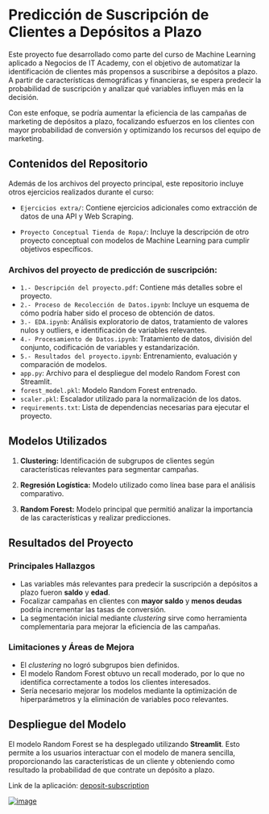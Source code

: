 # Predicción de Suscripción de Clientes a Depósitos a Plazo

Este proyecto fue desarrollado como parte del curso de Machine Learning aplicado a Negocios de IT Academy, con el objetivo de automatizar la identificación de clientes más propensos a suscribirse a depósitos a plazo. A partir de características demográficas y financieras, se espera predecir la probabilidad de suscripción y analizar qué variables influyen más en la decisión.  

Con este enfoque, se podría aumentar la eficiencia de las campañas de marketing de depósitos a plazo, focalizando esfuerzos en los clientes con mayor probabilidad de conversión y optimizando los recursos del equipo de marketing.  

## Contenidos del Repositorio  

Además de los archivos del proyecto principal, este repositorio incluye otros ejercicios realizados durante el curso:  

- `Ejercicios extra/`: Contiene ejercicios adicionales como extracción de datos de una API y Web Scraping.
  
- `Proyecto Conceptual Tienda de Ropa/`: Incluye la descripción de otro proyecto conceptual con modelos de Machine Learning para cumplir objetivos específicos.  

### Archivos del proyecto de predicción de suscripción:  
- `1.- Descripción del proyecto.pdf`: Contiene más detalles sobre el proyecto.
- `2.- Proceso de Recolección de Datos.ipynb`: Incluye un esquema de cómo podría haber sido el proceso de obtención de datos.  
- `3.- EDA.ipynb`: Análisis exploratorio de datos, tratamiento de valores nulos y outliers, e identificación de variables relevantes.  
- `4.- Procesamiento de Datos.ipynb`: Tratamiento de datos, división del conjunto, codificación de variables y estandarización.  
- `5.- Resultados del proyecto.ipynb`: Entrenamiento, evaluación y comparación de modelos.  
- `app.py`: Archivo para el despliegue del modelo Random Forest con Streamlit.  
- `forest_model.pkl`: Modelo Random Forest entrenado.  
- `scaler.pkl`: Escalador utilizado para la normalización de los datos.  
- `requirements.txt`: Lista de dependencias necesarias para ejecutar el proyecto.  


## Modelos Utilizados  

1. **Clustering:** Identificación de subgrupos de clientes según características relevantes para segmentar campañas.
   
2. **Regresión Logística:** Modelo utilizado como línea base para el análisis comparativo.
  
3. **Random Forest:** Modelo principal que permitió analizar la importancia de las características y realizar predicciones.  


## Resultados del Proyecto  

### Principales Hallazgos  
- Las variables más relevantes para predecir la suscripción a depósitos a plazo fueron **saldo** y **edad**.  
- Focalizar campañas en clientes con **mayor saldo** y **menos deudas** podría incrementar las tasas de conversión.  
- La segmentación inicial mediante *clustering* sirve como herramienta complementaria para mejorar la eficiencia de las campañas.  

### Limitaciones y Áreas de Mejora  
- El *clustering* no logró subgrupos bien definidos.  
- El modelo Random Forest obtuvo un recall moderado, por lo que no identifica correctamente a todos los clientes interesados.  
- Sería necesario mejorar los modelos mediante la optimización de hiperparámetros y la eliminación de variables poco relevantes.  


## Despliegue del Modelo  

El modelo Random Forest se ha desplegado utilizando **Streamlit**. Esto permite a los usuarios interactuar con el modelo de manera sencilla, proporcionando las características de un cliente y obteniendo como resultado la probabilidad de que contrate un depósito a plazo. 

Link de la aplicación: [deposit-subscription](https://deposit-subscription.streamlit.app/)

[![image](https://github.com/user-attachments/assets/1a50861c-c9f7-4b35-995e-426b3e036357)](https://deposit-subscription.streamlit.app/)
